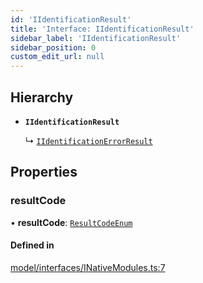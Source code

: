 ```yaml
---
id: 'IIdentificationResult'
title: 'Interface: IIdentificationResult'
sidebar_label: 'IIdentificationResult'
sidebar_position: 0
custom_edit_url: null
---
```


## Hierarchy

-   **`IIdentificationResult`**

    ↳ [`IIdentificationErrorResult`](IIdentificationErrorResult.md)

## Properties

### resultCode

• **resultCode**: [`ResultCodeEnum`](../enums/ResultCodeEnum.md)

#### Defined in

[model/interfaces/INativeModules.ts:7](https://github.com/tokenstreet-tech/react-native-idnow-videoident/blob/abbf6d2/src/model/interfaces/INativeModules.ts#L7)
